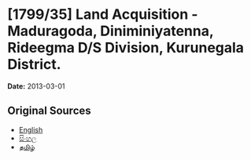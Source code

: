 # [1799/35] Land Acquisition - Maduragoda, Diniminiyatenna, Rideegma D/S Division, Kurunegala District.

**Date:** 2013-03-01

## Original Sources

- [English](https://documents.gov.lk/view/extra-gazettes/2013/3/1799-35_E.pdf)
- [සිංහල](https://documents.gov.lk/view/extra-gazettes/2013/3/1799-35_S.pdf)
- [தமிழ்](https://documents.gov.lk/view/extra-gazettes/2013/3/1799-35_T.pdf)
